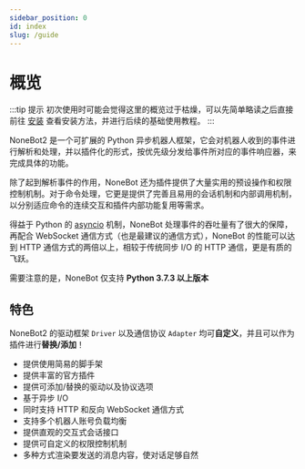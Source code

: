 ```yaml
---
sidebar_position: 0
id: index
slug: /guide
---
```


# 概览

:::tip 提示
初次使用时可能会觉得这里的概览过于枯燥，可以先简单略读之后直接前往 [安装](./start/installation.md) 查看安装方法，并进行后续的基础使用教程。
:::

NoneBot2 是一个可扩展的 Python 异步机器人框架，它会对机器人收到的事件进行解析和处理，并以插件化的形式，按优先级分发给事件所对应的事件响应器，来完成具体的功能。

除了起到解析事件的作用，NoneBot 还为插件提供了大量实用的预设操作和权限控制机制。对于命令处理，它更是提供了完善且易用的会话机制和内部调用机制，以分别适应命令的连续交互和插件内部功能复用等需求。

得益于 Python 的 [asyncio](https://docs.python.org/3/library/asyncio.html) 机制，NoneBot 处理事件的吞吐量有了很大的保障，再配合 WebSocket 通信方式（也是最建议的通信方式），NoneBot 的性能可以达到 HTTP 通信方式的两倍以上，相较于传统同步 I/O 的 HTTP 通信，更是有质的飞跃。

需要注意的是，NoneBot 仅支持 **Python 3.7.3 以上版本**

## 特色

NoneBot2 的驱动框架 `Driver` 以及通信协议 `Adapter` 均可**自定义**，并且可以作为插件进行**替换/添加**！

- 提供使用简易的脚手架
- 提供丰富的官方插件
- 提供可添加/替换的驱动以及协议选项
- 基于异步 I/O
- 同时支持 HTTP 和反向 WebSocket 通信方式
- 支持多个机器人账号负载均衡
- 提供直观的交互式会话接口
- 提供可自定义的权限控制机制
- 多种方式渲染要发送的消息内容，使对话足够自然
